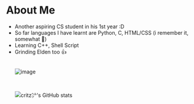 # About Me
<ul>
  <li> Another aspiring CS student in his 1st year :D </li>
  <li> So far languages I have learnt are Python, C, HTML/CSS (i remember it, somewhat 🗿) </li>
  <li> Learning C++, Shell Script</li>
  <li> Grinding Elden too 👍 </li>
<br>
  
  ![image](https://user-images.githubusercontent.com/71426002/213919721-b19a7c1c-8fbb-4b8c-a4d6-cc47fd048609.png)

</br>

![critz㌹'s GitHub stats](https://github-readme-stats.vercel.app/api?username=swapnil-panigrahi&theme=bear)
